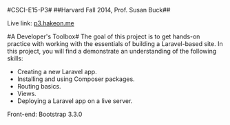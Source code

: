 #CSCI-E15-P3#
##Harvard Fall 2014, Prof. Susan Buck##

Live link:  <a href="http://p3.hakeon.com/" target="_blank">p3.hakeon.me</a>

#A Developer's Toolbox#
The goal of this project is to get hands-on practice with working with the essentials of building a Laravel-based site.
In this project, you will find a demonstrate an understanding of the following skills:
* Creating a new Laravel app.
* Installing and using Composer packages.
* Routing basics.
* Views.
* Deploying a Laravel app on a live server.

Front-end: Bootstrap 3.3.0

